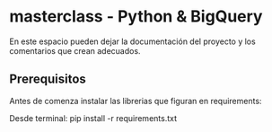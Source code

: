 # masterclass - Python & BigQuery
En este espacio pueden dejar la documentación del proyecto y los comentarios que crean adecuados.

## Prerequisitos
Antes de comenza instalar las librerias que figuran en requirements:

Desde terminal:
    pip install -r requirements.txt




